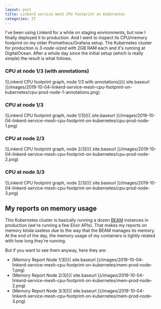 ```yaml
---
layout: post
title: Linkerd service mesh CPU footprint on Kubernetes
categories: IT
---
```


I've been using Linkerd for a while on staging environments, but now I finally deployed it to production. And I went to inspect its CPU/memory footprint on my older Prometheus/Grafana setup. The Kubernetes cluster for production is *3-node-sized* with 2GB RAM each and it's running at DigitalOcean. After a whole day since the initial setup (which is really simple) the result is what follows.

### CPU at node 1/3 (with annotations)
![Linkerd CPU footprint graph, node 1/3 with annotations]({{ site.baseurl }}/images/2019-10-04-linkerd-service-mesh-cpu-footprint-on-kubernetes/cpu-prod-node-1-annotations.png)

### CPU at node 1/3
![Linkerd CPU footprint graph, node 1/3]({{ site.baseurl }}/images/2019-10-04-linkerd-service-mesh-cpu-footprint-on-kubernetes/cpu-prod-node-1.png)

### CPU at node 2/3
![Linkerd CPU footprint graph, node 2/3]({{ site.baseurl }}/images/2019-10-04-linkerd-service-mesh-cpu-footprint-on-kubernetes/cpu-prod-node-2.png)

### CPU at node 3/3
![Linkerd CPU footprint graph, node 2/3]({{ site.baseurl }}/images/2019-10-04-linkerd-service-mesh-cpu-footprint-on-kubernetes/cpu-prod-node-3.png)

## My reports on memory usage

This Kubernetes cluster is basically running a dozen [BEAM](https://en.wikipedia.org/wiki/BEAM_(Erlang_virtual_machine)) instances in production (we're running a few Elixir APIs). That makes my reports on memory kinda useless due to the way that the BEAM manages its memory. At the end of the day, the memory usage of my containers is tightly related with how long they're running.

But if you want to see them anyway, here they are:

- [Memory Report Node 1/3]({{ site.baseurl }}/images/2019-10-04-linkerd-service-mesh-cpu-footprint-on-kubernetes/mem-prod-node-1.png)
- [Memory Report Node 2/3]({{ site.baseurl }}/images/2019-10-04-linkerd-service-mesh-cpu-footprint-on-kubernetes/mem-prod-node-2.png)
- [Memory Report Node 3/3]({{ site.baseurl }}/images/2019-10-04-linkerd-service-mesh-cpu-footprint-on-kubernetes/mem-prod-node-3.png)
